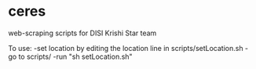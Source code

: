 ceres
=====

web-scraping scripts for DISI Krishi Star team

To use:
-set location by editing the location line in scripts/setLocation.sh
-go to scripts/
-run "sh setLocation.sh"

